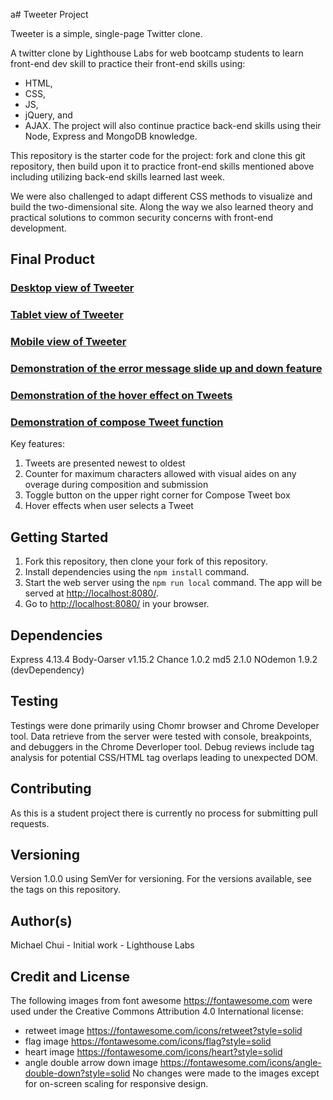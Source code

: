 a# Tweeter Project

Tweeter is a simple, single-page Twitter clone.

A twitter clone by Lighthouse Labs for web bootcamp students to learn front-end dev skill to practice their front-end skills using:
- HTML,
- CSS,
- JS,
- jQuery, and 
- AJAX.
The project will also continue practice back-end skills using their Node, Express and MongoDB knowledge.

This repository is the starter code for the project: fork and clone this git repository, then build upon it to practice front-end skills mentioned above including utilizing back-end skills learned last week.

We were also challenged to adapt different CSS methods to visualize and build the two-dimensional site.  Along the way we also learned theory and practical solutions to common security concerns with front-end development.

## Final Product

### [Desktop view of Tweeter](https://github.com/mikel-k-khui/tweeter/blob/master/docs/01%20desktop_view.png)
### [Tablet view of Tweeter](https://github.com/mikel-k-khui/tweeter/blob/master/docs/02%20tablet_view.png)
### [Mobile view of Tweeter](https://github.com/mikel-k-khui/tweeter/blob/master/docs/03%20mobile_view.png)
### [Demonstration of the error message slide up and down feature](https://github.com/mikel-k-khui/tweeter/blob/master/docs/04%20input_error.png)
### [Demonstration of the hover effect on Tweets](https://github.com/mikel-k-khui/tweeter/blob/master/docs/05%20hover_effect_on_tweet.png)
### [Demonstration of compose Tweet function](https://github.com/mikel-k-khui/tweeter/blob/master/docs/06%20compose_tweet.png)

Key features:
1) Tweets are presented newest to oldest
2) Counter for maximum characters allowed with visual aides on any overage during composition and submission
3) Toggle button on the upper right corner for Compose Tweet box
4) Hover effects when user selects a Tweet

## Getting Started
1. Fork this repository, then clone your fork of this repository.
2. Install dependencies using the `npm install` command.
3. Start the web server using the `npm run local` command. The app will be served at <http://localhost:8080/>.
4. Go to <http://localhost:8080/> in your browser.

## Dependencies
Express 4.13.4
Body-Oarser v1.15.2
Chance 1.0.2
md5 2.1.0
NOdemon 1.9.2 (devDependency)

## Testing
Testings were done primarily using Chomr browser and Chrome Developer tool.
Data retrieve from the server were tested with console, breakpoints, and debuggers in the Chrome Deverloper tool.
Debug reviews include tag analysis for potential CSS/HTML tag overlaps leading to unexpected DOM.

## Contributing
As this is a student project there is currently no process for submitting pull requests.

## Versioning
Version 1.0.0 using SemVer for versioning. For the versions available, see the tags on this repository.

## Author(s)
Michael Chui - Initial work - Lighthouse Labs

## Credit and License
The following images from font awesome <https://fontawesome.com> were used under the Creative Commons Attribution 4.0 International license:
* retweet image <https://fontawesome.com/icons/retweet?style=solid>
* flag image <https://fontawesome.com/icons/flag?style=solid>
* heart image <https://fontawesome.com/icons/heart?style=solid>
* angle double arrow down image <https://fontawesome.com/icons/angle-double-down?style=solid>
No changes were made to the images except for on-screen scaling for responsive design.
